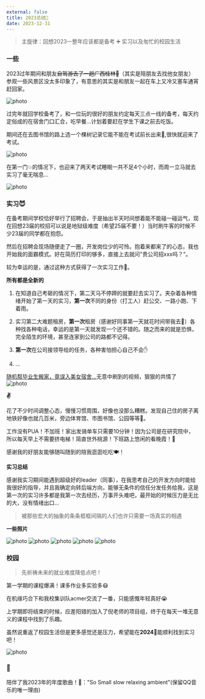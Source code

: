```yaml
---
external: false
title: 2023总结🏃
date: 2023-12-31
---
```


> 主旋律：回想2023一整年应该都是备考 ➕ 实习以及匆忙的校园生活

### 一些

2023过年期间和朋友~~自驾游去了一趟广西桂林🙅~~（其实是陪朋友去找他女朋友）参观一些风景区没太多印象了，有意思的其实是和朋友一起在车上又冷又塞车通宵赶回家。

  ![photo](/assets/2023/Tweelet1.png)

过完年就回学校备考了，和一位玩的很好的朋友约定每天三点一线的备考，每天约定俗成的在宿舍门口汇合，吃早餐...计划着要赶在学生下课之前去吃饭。

期间还在去图书馆的路上选一个棵树记录它能不能在考试前长出来🌲,很快就迎来了考试。

  ![photo](/assets/2023/Tweelet2.png)

在第一门💥的情况下，也迎来了两天考试睡眠一共不足4个小时，而周一立马就去实习了毫无喘息...

  ![photo](/assets/2023/Tweelet3.png)

### 实习😈

在备考期间学校恰好举行了招聘会，于是抽出半天时间想着能不能碰一碰运气，现在回想23届的校招可以说是地狱级难度（希望25届不要！）当时刷牛客的时候不少23届的同学都在抱怨。

然后在招聘会现场随便走了一圈，开发岗位少的可怜。抱着来都来了的心态，我也开始我的面霸模式。好在简历打印的够多，直接上去就问"贵公司招xxx吗？"。

较为幸运的是，通过这种方式获得了一次实习工作💼。

**所有都是全新的**

1. 在知道自己考砸的情况下，第二天马不停蹄的就要赶去实习了。夹杂着各种情绪开始了第一天的实习，**第一次**不同的身份（打工人）赶公交、一路小跑、下着雨。

2. 实习第二大难题租房，**第一次**租房（感谢好同事第一天就花时间带我去🙏）各种找各种电话，幸运的是第一天就发现一个还不错的。随之而来的就是恐惧，完全陌生的环境，甚至连家到公司的路都不记得。

3. **第一次**在公司接领导给的任务，各种害怕担心自己不会✋

4. ...

[随机帮毕业生搬家，竟误入美女宿舍…](https://www.bilibili.com/video/BV1Bz4y177MS/?vd_source=744f8c9aefe6e026afd715c0d198f65f#reply175672958272)无意中刷到的视频，狠狠的共情了
![photo](/assets/2023/Tweelet4.png)

**✌️**

花了不少时间调整心态，慢慢习惯周围，好像也没那么糟糕。发现自己住的房子离地铁好像也就几百米，旁边体育馆、市图书馆、公园等等🤣。

工作没有PUA！不加班！家出发骑单车只需要10分钟！因为公司是在研究院中，所以每天早上不需要挤电梯！简直世外桃源！下班路上悠闲的看晚霞！🌇

感谢我的好朋友能够随叫随到的陪我逛逛吃吃🍽！️

**实习总结**

感谢我实习期间能遇到超级好的leader（同事），在我思考自己的开发方向时能给我很好的指导，并且我确定向转后端方向，能够无条件的信任分发任务给我，这是第一次的实习许多都是我第一次去经历，万事开头难吧，最开始的时候压力是无比的大，没有情绪出口...

> 被那些宏大的抽象的条条框框间隔的人们也许只需要一场真实的相遇

**一些照片**

![photo](/assets/2023/Tweelet5.png)
![photo](/assets/2023/Tweelet6.png)
![photo](/assets/2023/Tweelet9.png)
![photo](/assets/2023/Tweelet8.png)
![photo](/assets/2023/Tweelet7.png)



### 校园

> 先祈祷未来的就业难度降低点吧！

第一学期的课程爆满！课多作业多实验多😷

在机缘巧合下和我校集训队acmer交流了一番，只能感慨年轻真好😭

上学期即将结束的时候，应差阳错的加入了倪老师的项目组，终于在每天一堆无意义的课程中找到了乐趣。

虽然说重返了校园生活但是更多感觉还是压力，希望能在**2024**🐲能顺利找到实习吧！

![photo](/assets/2023/Tweelet10.png)

### 🤔️

陪伴了我2023年的年度歌曲！🎵："So Small slow relaxing ambient"(保留QQ音乐的唯一理由)

